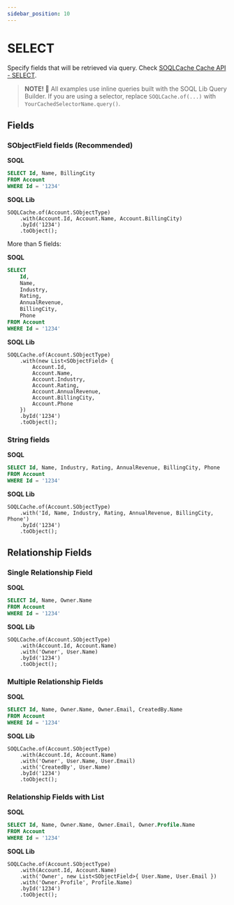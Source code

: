```yaml
---
sidebar_position: 10
---
```


# SELECT

Specify fields that will be retrieved via query. Check [SOQLCache Cache API - SELECT](../api/soql-cache.md#select).

> **NOTE! 🚨**
> All examples use inline queries built with the SOQL Lib Query Builder.
> If you are using a selector, replace `SOQLCache.of(...)` with `YourCachedSelectorName.query()`.

## Fields

### SObjectField fields (Recommended)

**SOQL**

```sql title="Traditional SOQL"
SELECT Id, Name, BillingCity
FROM Account
WHERE Id = '1234'
```

**SOQL Lib**

```apex title="SOQL Cache Approach"
SOQLCache.of(Account.SObjectType)
    .with(Account.Id, Account.Name, Account.BillingCity)
    .byId('1234')
    .toObject();
```

More than 5 fields:

**SOQL**

```sql title="Traditional SOQL"
SELECT
    Id,
    Name,
    Industry,
    Rating,
    AnnualRevenue,
    BillingCity,
    Phone
FROM Account
WHERE Id = '1234'
```

**SOQL Lib**

```apex title="SOQL Cache Approach"
SOQLCache.of(Account.SObjectType)
    .with(new List<SObjectField> {
        Account.Id,
        Account.Name,
        Account.Industry,
        Account.Rating,
        Account.AnnualRevenue,
        Account.BillingCity,
        Account.Phone
    })
    .byId('1234')
    .toObject();
```

### String fields

**SOQL**

```sql title="Traditional SOQL"
SELECT Id, Name, Industry, Rating, AnnualRevenue, BillingCity, Phone
FROM Account
WHERE Id = '1234'
```

**SOQL Lib**

```apex title="SOQL Cache Approach"
SOQLCache.of(Account.SObjectType)
    .with('Id, Name, Industry, Rating, AnnualRevenue, BillingCity, Phone')
    .byId('1234')
    .toObject();
```

## Relationship Fields

### Single Relationship Field

**SOQL**

```sql title="Traditional SOQL"
SELECT Id, Name, Owner.Name
FROM Account
WHERE Id = '1234'
```

**SOQL Lib**

```apex title="SOQL Cache Approach"
SOQLCache.of(Account.SObjectType)
    .with(Account.Id, Account.Name)
    .with('Owner', User.Name)
    .byId('1234')
    .toObject();
```

### Multiple Relationship Fields

**SOQL**

```sql title="Traditional SOQL"
SELECT Id, Name, Owner.Name, Owner.Email, CreatedBy.Name
FROM Account
WHERE Id = '1234'
```

**SOQL Lib**

```apex title="SOQL Cache Approach"
SOQLCache.of(Account.SObjectType)
    .with(Account.Id, Account.Name)
    .with('Owner', User.Name, User.Email)
    .with('CreatedBy', User.Name)
    .byId('1234')
    .toObject();
```

### Relationship Fields with List

**SOQL**

```sql title="Traditional SOQL"
SELECT Id, Name, Owner.Name, Owner.Email, Owner.Profile.Name
FROM Account
WHERE Id = '1234'
```

**SOQL Lib**

```apex title="SOQL Cache Approach"
SOQLCache.of(Account.SObjectType)
    .with(Account.Id, Account.Name)
    .with('Owner', new List<SObjectField>{ User.Name, User.Email })
    .with('Owner.Profile', Profile.Name)
    .byId('1234')
    .toObject();
```
